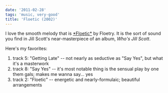```yaml
---
date: '2011-02-28'
tags: 'music, very-good'
title: 'Floetic (2002)'
---
```


I love the smooth melody that is [\*Floetic\*] by Floetry. It is the
sort of sound you find in Jill Scott\'s near-masterpiece of an album,
*Who\'s Jill Scott*.

Here\'s my favorites:

1.  track 5: \"Getting Late\" -- not nearly as seductive as \"Say Yes\",
    but what it\'s a masterwork
2.  track 8: \"Say Yes\" -- it\'s most notable thing is the sensual play
    by one them gals; makes me wanna say\... yes
3.  track 2: \"Floetic\" -- energetic and nearly-formulaic; beautiful
    arrangements

  [\*Floetic\*]: http://en.wikipedia.org/wiki/Floetic
